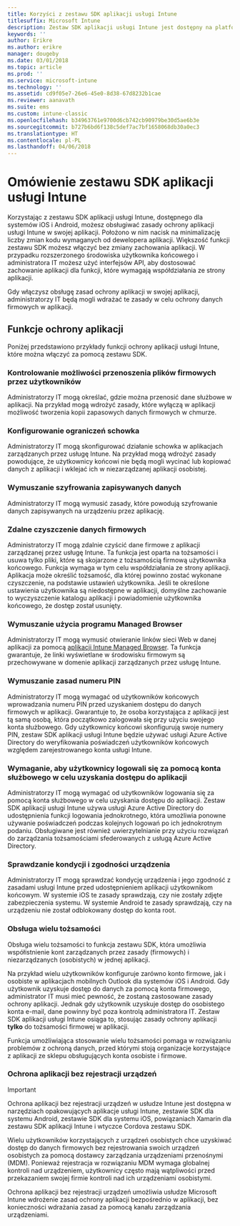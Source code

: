 ```yaml
---
title: Korzyści z zestawu SDK aplikacji usługi Intune
titlesuffix: Microsoft Intune
description: Zestaw SDK aplikacji usługi Intune jest dostępny na platformach iOS i Android. Udostępnia on funkcje zarządzania aplikacjami mobilnymi za pomocą usługi Microsoft Intune.
keywords: ''
author: Erikre
ms.author: erikre
manager: dougeby
ms.date: 03/01/2018
ms.topic: article
ms.prod: ''
ms.service: microsoft-intune
ms.technology: ''
ms.assetid: cd9f05e7-26e6-45e0-8d38-67d8232b1cae
ms.reviewer: aanavath
ms.suite: ems
ms.custom: intune-classic
ms.openlocfilehash: b34963761e9700d6cb742cb90979be30d5ae6b3e
ms.sourcegitcommit: b727b6bd6f138c5def7ac7bf1658068db30a0ec3
ms.translationtype: HT
ms.contentlocale: pl-PL
ms.lasthandoff: 04/06/2018
---
```

# <a name="intune-app-sdk-overview"></a>Omówienie zestawu SDK aplikacji usługi Intune
Korzystając z zestawu SDK aplikacji usługi Intune, dostępnego dla systemów iOS i Android, możesz obsługiwać zasady ochrony aplikacji usługi Intune w swojej aplikacji. Położono w nim nacisk na minimalizację liczby zmian kodu wymaganych od dewelopera aplikacji. Większość funkcji zestawu SDK możesz włączyć bez zmiany zachowania aplikacji. W przypadku rozszerzonego środowiska użytkownika końcowego i administratora IT możesz użyć interfejsów API, aby dostosować zachowanie aplikacji dla funkcji, które wymagają współdziałania ze strony aplikacji.

Gdy włączysz obsługę zasad ochrony aplikacji w swojej aplikacji, administratorzy IT będą mogli wdrażać te zasady w celu ochrony danych firmowych w aplikacji.

## <a name="app-protection-features"></a>Funkcje ochrony aplikacji

Poniżej przedstawiono przykłady funkcji ochrony aplikacji usługi Intune, które można włączyć za pomocą zestawu SDK.

### <a name="control-users-ability-to-move-corporate-files"></a>Kontrolowanie możliwości przenoszenia plików firmowych przez użytkowników
Administratorzy IT mogą określać, gdzie można przenosić dane służbowe w aplikacji. Na przykład mogą wdrożyć zasady, które wyłączą w aplikacji możliwość tworzenia kopii zapasowych danych firmowych w chmurze.

### <a name="configure-clipboard-restrictions"></a>Konfigurowanie ograniczeń schowka
Administratorzy IT mogą skonfigurować działanie schowka w aplikacjach zarządzanych przez usługę Intune. Na przykład mogą wdrożyć zasady powodujące, że użytkownicy końcowi nie będą mogli wycinać lub kopiować danych z aplikacji i wklejać ich w niezarządzanej aplikacji osobistej.

### <a name="enforce-encryption-on-saved-data"></a>Wymuszanie szyfrowania zapisywanych danych
Administratorzy IT mogą wymusić zasady, które powodują szyfrowanie danych zapisywanych na urządzeniu przez aplikację.

### <a name="remotely-wipe-corporate-data"></a>Zdalne czyszczenie danych firmowych
Administratorzy IT mogą zdalnie czyścić dane firmowe z aplikacji zarządzanej przez usługę Intune. Ta funkcja jest oparta na tożsamości i usuwa tylko pliki, które są skojarzone z tożsamością firmową użytkownika końcowego. Funkcja wymaga w tym celu współdziałania ze strony aplikacji. Aplikacja może określić tożsamość, dla której powinno zostać wykonane czyszczenie, na podstawie ustawień użytkownika. Jeśli te określone ustawienia użytkownika są niedostępne w aplikacji, domyślne zachowanie to wyczyszczenie katalogu aplikacji i powiadomienie użytkownika końcowego, że dostęp został usunięty.

### <a name="enforce-the-use-of-a-managed-browser"></a>Wymuszanie użycia programu Managed Browser
Administratorzy IT mogą wymusić otwieranie linków sieci Web w danej aplikacji za pomocą [aplikacji Intune Managed Browser](/intune-classic/deploy-use/manage-internet-access-using-managed-browser-policies). Ta funkcja gwarantuje, że linki wyświetlane w środowisku firmowym są przechowywane w domenie aplikacji zarządzanych przez usługę Intune.

### <a name="enforce-a-pin-policy"></a>Wymuszanie zasad numeru PIN
Administratorzy IT mogą wymagać od użytkowników końcowych wprowadzania numeru PIN przed uzyskaniem dostępu do danych firmowych w aplikacji. Gwarantuje to, że osoba korzystająca z aplikacji jest tą samą osobą, która początkowo zalogowała się przy użyciu swojego konta służbowego. Gdy użytkownicy końcowi skonfigurują swoje numery PIN, zestaw SDK aplikacji usługi Intune będzie używać usługi Azure Active Directory do weryfikowania poświadczeń użytkowników końcowych względem zarejestrowanego konta usługi Intune.

### <a name="require-users-to-sign-in-with-work-or-school-account-for-app-access"></a>Wymaganie, aby użytkownicy logowali się za pomocą konta służbowego w celu uzyskania dostępu do aplikacji
Administratorzy IT mogą wymagać od użytkowników logowania się za pomocą konta służbowego w celu uzyskania dostępu do aplikacji. Zestaw SDK aplikacji usługi Intune używa usługi Azure Active Directory do udostępnienia funkcji logowania jednokrotnego, która umożliwia ponowne używanie poświadczeń podczas kolejnych logowań po ich jednokrotnym podaniu. Obsługiwane jest również uwierzytelnianie przy użyciu rozwiązań do zarządzania tożsamościami sfederowanych z usługą Azure Active Directory.

### <a name="check-device-health-and-compliance"></a>Sprawdzanie kondycji i zgodności urządzenia
Administratorzy IT mogą sprawdzać kondycję urządzenia i jego zgodność z zasadami usługi Intune przed udostępnieniem aplikacji użytkownikom końcowym. W systemie iOS te zasady sprawdzają, czy nie zostały zdjęte zabezpieczenia systemu. W systemie Android te zasady sprawdzają, czy na urządzeniu nie został odblokowany dostęp do konta root.

### <a name="multi-identity-support"></a>Obsługa wielu tożsamości
Obsługa wielu tożsamości to funkcja zestawu SDK, która umożliwia współistnienie kont zarządzanych przez zasady (firmowych) i niezarządzanych (osobistych) w jednej aplikacji.

Na przykład wielu użytkowników konfiguruje zarówno konto firmowe, jak i osobiste w aplikacjach mobilnych Outlook dla systemów iOS i Android. Gdy użytkownik uzyskuje dostęp do danych za pomocą konta firmowego, administrator IT musi mieć pewność, że zostaną zastosowane zasady ochrony aplikacji. Jednak gdy użytkownik uzyskuje dostęp do osobistego konta e-mail, dane powinny być poza kontrolą administratora IT. Zestaw SDK aplikacji usługi Intune osiąga to, stosując zasady ochrony aplikacji **tylko** do tożsamości firmowej w aplikacji.

Funkcja umożliwiająca stosowanie wielu tożsamości pomaga w rozwiązaniu problemów z ochroną danych, przed którymi stoją organizacje korzystające z aplikacji ze sklepu obsługujących konta osobiste i firmowe.
 
### <a name="app-protection-without-device-enrollment"></a>Ochrona aplikacji bez rejestracji urządzeń

>[!IMPORTANT]
>Ochrona aplikacji bez rejestracji urządzeń w usłudze Intune jest dostępna w narzędziach opakowujących aplikacje usługi Intune, zestawie SDK dla systemu Android, zestawie SDK dla systemu iOS, powiązaniach Xamarin dla zestawu SDK aplikacji Intune i wtyczce Cordova zestawu SDK.

Wielu użytkowników korzystających z urządzeń osobistych chce uzyskiwać dostęp do danych firmowych bez rejestrowania swoich urządzeń osobistych za pomocą dostawcy zarządzania urządzeniami przenośnymi (MDM). Ponieważ rejestracja w rozwiązaniu MDM wymaga globalnej kontroli nad urządzeniem, użytkownicy często mają wątpliwości przed przekazaniem swojej firmie kontroli nad ich urządzeniami osobistymi.

Ochrona aplikacji bez rejestracji urządzeń umożliwia usłudze Microsoft Intune wdrożenie zasad ochrony aplikacji bezpośrednio w aplikacji, bez konieczności wdrażania zasad za pomocą kanału zarządzania urządzeniami.
